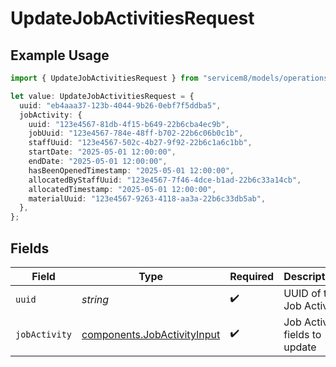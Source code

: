 # UpdateJobActivitiesRequest

## Example Usage

```typescript
import { UpdateJobActivitiesRequest } from "servicem8/models/operations";

let value: UpdateJobActivitiesRequest = {
  uuid: "eb4aaa37-123b-4044-9b26-0ebf7f5ddba5",
  jobActivity: {
    uuid: "123e4567-81db-4f15-b649-22b6cba4ec9b",
    jobUuid: "123e4567-784e-48ff-b702-22b6c06b0c1b",
    staffUuid: "123e4567-502c-4b27-9f92-22b6c1a6c1bb",
    startDate: "2025-05-01 12:00:00",
    endDate: "2025-05-01 12:00:00",
    hasBeenOpenedTimestamp: "2025-05-01 12:00:00",
    allocatedByStaffUuid: "123e4567-7f46-4dce-b1ad-22b6c33a14cb",
    allocatedTimestamp: "2025-05-01 12:00:00",
    materialUuid: "123e4567-9263-4118-aa3a-22b6c33db5ab",
  },
};
```

## Fields

| Field                                                                      | Type                                                                       | Required                                                                   | Description                                                                |
| -------------------------------------------------------------------------- | -------------------------------------------------------------------------- | -------------------------------------------------------------------------- | -------------------------------------------------------------------------- |
| `uuid`                                                                     | *string*                                                                   | :heavy_check_mark:                                                         | UUID of the Job Activity                                                   |
| `jobActivity`                                                              | [components.JobActivityInput](../../models/components/jobactivityinput.md) | :heavy_check_mark:                                                         | Job Activity fields to update                                              |